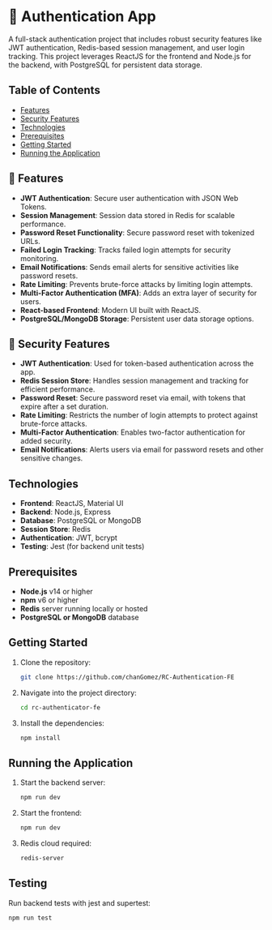 # 🔐 Authentication App

A full-stack authentication project that includes robust security features like JWT authentication, Redis-based session management, and user login tracking. This project leverages ReactJS for the frontend and Node.js for the backend, with PostgreSQL for persistent data storage.

##  Table of Contents
- [Features](#features)
- [Security Features](#security-features)
- [Technologies](#technologies)
- [Prerequisites](#prerequisites)
- [Getting Started](#getting-started)
- [Running the Application](#running-the-application)

## 🎯 Features
- **JWT Authentication**: Secure user authentication with JSON Web Tokens.
- **Session Management**: Session data stored in Redis for scalable performance.
- **Password Reset Functionality**: Secure password reset with tokenized URLs.
- **Failed Login Tracking**: Tracks failed login attempts for security monitoring.
- **Email Notifications**: Sends email alerts for sensitive activities like password resets.
- **Rate Limiting**: Prevents brute-force attacks by limiting login attempts.
- **Multi-Factor Authentication (MFA)**: Adds an extra layer of security for users.
- **React-based Frontend**: Modern UI built with ReactJS.
- **PostgreSQL/MongoDB Storage**: Persistent user data storage options.


## 🚨 Security Features

- **JWT Authentication**: Used for token-based authentication across the app.
- **Redis Session Store**: Handles session management and tracking for efficient performance.
- **Password Reset**: Secure password reset via email, with tokens that expire after a set duration.
- **Rate Limiting**: Restricts the number of login attempts to protect against brute-force attacks.
- **Multi-Factor Authentication**: Enables two-factor authentication for added security.
- **Email Notifications**: Alerts users via email for password resets and other sensitive changes.

  
## Technologies
- **Frontend**: ReactJS, Material UI
- **Backend**: Node.js, Express
- **Database**: PostgreSQL or MongoDB
- **Session Store**: Redis
- **Authentication**: JWT, bcrypt
- **Testing**: Jest (for backend unit tests)

## Prerequisites
- **Node.js** v14 or higher
- **npm** v6 or higher
- **Redis** server running locally or hosted
- **PostgreSQL or MongoDB** database

## Getting Started

1. Clone the repository:
   ```bash
   git clone https://github.com/chanGomez/RC-Authentication-FE
   ```

2. Navigate into the project directory:
   ```bash
   cd rc-authenticator-fe
   ```

3. Install the dependencies:
   ```bash
   npm install
   ```

## Running the Application

1. Start the backend server:
   ```bash
   npm run dev
   ```

2. Start the frontend:
   ```bash
   npm run dev
   ```

3. Redis cloud required:
   ```bash
   redis-server
   ```


## Testing
Run backend tests with jest and supertest:
```bash
npm run test
```
